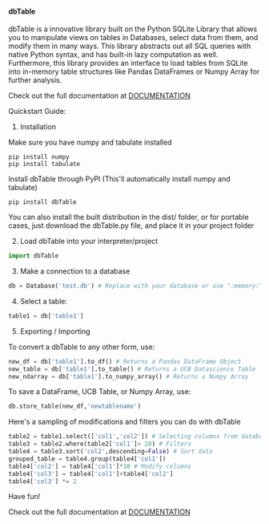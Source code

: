 #### dbTable 

dbTable is a innovative library built on the Python SQLite Library that allows you to manipulate views on tables in Databases, select data from them, and modify them in many ways. This library abstracts out all SQL queries with native Python syntax, and has built-in lazy computation as well. Furthermore, this library provides an interface to load tables from SQLite into in-memory table structures like Pandas DataFrames or Numpy Array for further analysis.

Check out the full documentation at [DOCUMENTATION](http://dibya.xyz/dbTable/documentation.html)

Quickstart Guide:

1) Installation 

Make sure you have numpy and tabulate installed 

```
pip install numpy
pip install tabulate
```

Install dbTable through PyPI (This'll automatically install numpy and tabulate)
```
pip install dbTable
```

You can also install the built distribution in the dist/ folder, or for portable cases, just download the dbTable.py file, and place it in your project folder 


2) Load dbTable into your interpreter/project

```python
import dbTable
```

3) Make a connection to a database

```python
db = Database('test.db') # Replace with your database or use ":memory:" to load an in-memory database
```

4) Select a table:

```python
table1 = db['table1'] 
````

5) Exporting / Importing

To convert a dbTable to any other form, use:

```python
new_df = db['table1'].to_df() # Returns a Pandas DataFrame Object
new_table = db['table1'].to_table() # Returns a UCB Datascience Table 
new_ndarray = db['table1'].to_numpy_array() # Returns a Numpy Array
```

To save a DataFrame, UCB Table, or Numpy Array, use:

```python
db.store_table(new_df,'newtablename')
```
Here's a sampling of modifications and filters you can do with dbTable

```python
table2 = table1.select(['col1','col2']) # Selecting columns from database
table3 = table2.where(table2['col1']> 20) # Filters
table4 = table3.sort('col2',descending=False) # Sort data
grouped_table = table4.group(table4['col1'])
table4['col2'] = table4['col1']*10 # Modify columns
table4['col3'] = table4['col1']+table4['col2']
table4['col3'] *= 2
```
Have fun!

Check out the full documentation at [DOCUMENTATION](http://dibya.xyz/dbTable/documentation.html)

